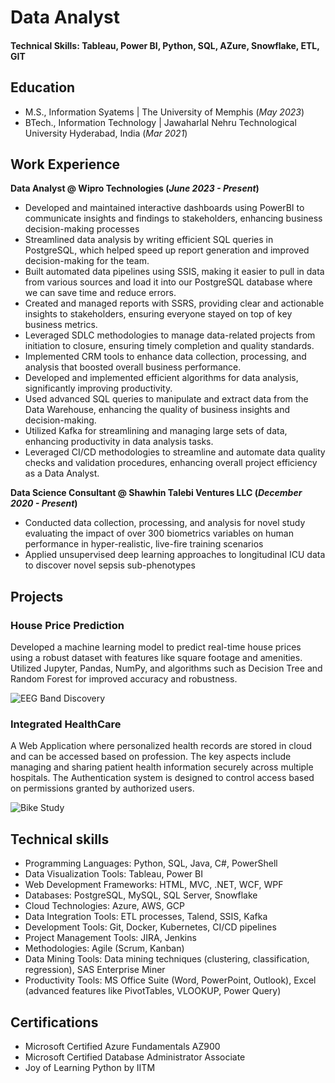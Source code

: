 
# Data Analyst

#### Technical Skills: Tableau, Power BI, Python, SQL, AZure, Snowflake, ETL, GIT

## Education								       		
- M.S., Information Syatems	| The University of Memphis (_May 2023_)	 			        		
- BTech., Information Technology | Jawaharlal Nehru Technological University Hyderabad, India (_Mar 2021_)

## Work Experience
**Data Analyst @ Wipro Technologies (_June 2023 - Present_)**
- Developed and maintained interactive dashboards using PowerBI to communicate insights and findings to stakeholders, enhancing business decision-making processes
-	Streamlined data analysis by writing efficient SQL queries in PostgreSQL, which helped speed up report generation and improved decision-making for the team.
-	Built automated data pipelines using SSIS, making it easier to pull in data from various sources and load it into our PostgreSQL database where we can save time and reduce errors.
-	Created and managed reports with SSRS, providing clear and actionable insights to stakeholders, ensuring everyone stayed on top of key business metrics.
-	Leveraged SDLC methodologies to manage data-related projects from initiation to closure, ensuring timely completion and quality standards.
-	Implemented CRM tools to enhance data collection, processing, and analysis that boosted overall business performance.
-	Developed and implemented efficient algorithms for data analysis, significantly improving productivity.
-	Used advanced SQL queries to manipulate and extract data from the Data Warehouse, enhancing the quality of business insights and decision-making.
-	Utilized Kafka for streamlining and managing large sets of data, enhancing productivity in data analysis tasks.
-	Leveraged CI/CD methodologies to streamline and automate data quality checks and validation procedures, enhancing overall project efficiency as a Data Analyst.


**Data Science Consultant @ Shawhin Talebi Ventures LLC (_December 2020 - Present_)**
- Conducted data collection, processing, and analysis for novel study evaluating the impact of over 300 biometrics variables on human performance in hyper-realistic, live-fire training scenarios
- Applied unsupervised deep learning approaches to longitudinal ICU data to discover novel sepsis sub-phenotypes

## Projects
### House Price Prediction

Developed a machine learning model to predict real-time house prices using a robust dataset with features like square footage and amenities. Utilized Jupyter, Pandas, NumPy, and algorithms such as Decision Tree and Random Forest for improved accuracy and robustness.

![EEG Band Discovery](/assets/img/eeg_band_discovery.jpeg)

### Integrated HealthCare

A Web Application where personalized health records are stored in cloud and can be accessed based on profession. The key aspects include managing and sharing patient health information securely across multiple hospitals. The Authentication system is designed to control access based on permissions granted by authorized users.

![Bike Study](/assets/img/bike_study.jpeg)

## Technical skills
-	Programming Languages: Python, SQL, Java, C#, PowerShell
-	Data Visualization Tools: Tableau, Power BI
-	Web Development Frameworks: HTML, MVC, .NET, WCF, WPF
-	Databases: PostgreSQL, MySQL, SQL Server, Snowflake
-	Cloud Technologies: Azure, AWS, GCP
-	Data Integration Tools: ETL processes, Talend, SSIS, Kafka
-	Development Tools: Git, Docker, Kubernetes, CI/CD pipelines
-	Project Management Tools: JIRA, Jenkins
-	Methodologies: Agile (Scrum, Kanban)
-	Data Mining Tools: Data mining techniques (clustering, classification, regression), SAS Enterprise Miner
-	Productivity Tools: MS Office Suite (Word, PowerPoint, Outlook), Excel (advanced features like PivotTables, VLOOKUP, Power Query)


## Certifications
-	Microsoft Certified Azure Fundamentals AZ900
-	Microsoft Certified Database Administrator Associate 
-	Joy of Learning Python by IITM


